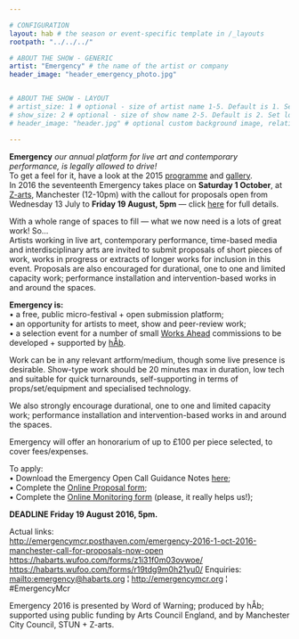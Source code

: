 ```yaml
---

# CONFIGURATION
layout: hab # the season or event-specific template in /_layouts
rootpath: "../../../"

# ABOUT THE SHOW - GENERIC
artist: "Emergency" # the name of the artist or company
header_image: "header_emergency_photo.jpg"   


# ABOUT THE SHOW - LAYOUT
# artist_size: 1 # optional - size of artist name 1-5. Default is 1. Set longer names to lower values
# show_size: 2 # optional - size of show name 2-5. Default is 2. Set longer names to lower values
# header_image: "header.jpg" # optional custom background image, relative to current page

---
```

**Emergency** *our annual platform for live art and contemporary performance, is legally allowed to drive!*    
To get a feel for it, have a look at the 2015 [programme](/archive/2015-emergency) and [gallery](/galleries/2015-emergency).    
In 2016 the seventeenth Emergency takes place on **Saturday 1 October**, at [Z-arts](http://www.z-arts.org/about-us/getting-here), Manchester (12-10pm) with the callout for proposals open from Wednesday 13 July to **Friday 19 August, 5pm** — click [here](http://emergencymcr.posthaven.com) for full details.    

With a whole range of spaces to fill — what we now need is a lots of great work! So…      
Artists working in live art, contemporary performance, time-based media and interdisciplinary arts are invited to submit proposals of short pieces of work, works in progress or extracts of longer works for inclusion in this event. Proposals are also encouraged for durational, one to one and limited capacity work; performance installation and intervention-based works in and around the spaces.    

**Emergency is:**    
• a free, public micro-festival + open submission platform;   
• an opportunity for artists to meet, show and peer-review work;      
• a selection event for a number of small [Works Ahead](/hab/worksahead) commissions to be developed + supported by [hÅb](/hab).     
  
Work can be in any relevant artform/medium, though some live presence is desirable. Show-type work should be 20 minutes max in duration, low tech and suitable for quick turnarounds, self-supporting in terms of props/set/equipment and specialised technology.      

We also strongly encourage durational, one to one and limited capacity work; performance installation and intervention-based works in and around the spaces.    

Emergency will offer an honorarium of up to £100 per piece selected, to cover fees/expenses.   

To apply:    
•	Download the Emergency Open Call Guidance Notes [here](http://emergencymcr.posthaven.com);    
•	Complete the [Online Proposal form]( https://habarts.wufoo.com/forms/z1i31f0m03ovwoe/);    
•	Complete the [Online Monitoring form](https://habarts.wufoo.com/forms/r19tdg9m0h21yu0/) (please, it really helps us!);        

**DEADLINE Friday 19 August 2016, 5pm.**   
 
Actual links:    
http://emergencymcr.posthaven.com/emergency-2016-1-oct-2016-manchester-call-for-proposals-now-open    
https://habarts.wufoo.com/forms/z1i31f0m03ovwoe/
https://habarts.wufoo.com/forms/r19tdg9m0h21yu0/
Enquiries: <mailto:emergency@habarts.org> ¦ <http://emergencymcr.org> ¦ #EmergencyMcr         

Emergency 2016 is presented by Word of Warning; produced by hÅb; supported using public funding by Arts Council England, and by Manchester City Council, STUN + Z-arts.
